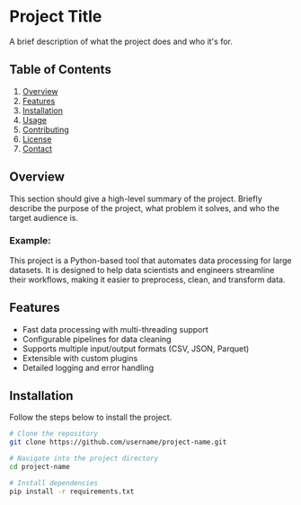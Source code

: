 # Project Title

A brief description of what the project does and who it's for.

## Table of Contents
1. [Overview](#overview)
2. [Features](#features)
3. [Installation](#installation)
4. [Usage](#usage)
5. [Contributing](#contributing)
6. [License](#license)
7. [Contact](#contact)

## Overview

This section should give a high-level summary of the project. Briefly describe the purpose of the project, what problem it solves, and who the target audience is.

### Example:

This project is a Python-based tool that automates data processing for large datasets. It is designed to help data scientists and engineers streamline their workflows, making it easier to preprocess, clean, and transform data.

## Features

- Fast data processing with multi-threading support
- Configurable pipelines for data cleaning
- Supports multiple input/output formats (CSV, JSON, Parquet)
- Extensible with custom plugins
- Detailed logging and error handling

## Installation

Follow the steps below to install the project.

```bash
# Clone the repository
git clone https://github.com/username/project-name.git

# Navigate into the project directory
cd project-name

# Install dependencies
pip install -r requirements.txt
